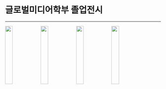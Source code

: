 # 글로벌미디어학부 졸업전시

<hr>

<div className = "readme">
<img width = "22%" src = "https://user-images.githubusercontent.com/79635274/172852514-4c711a53-3264-436c-96b9-e53d7f3a5de9.jpg"/>
<img width = "22%" src = "https://user-images.githubusercontent.com/79635274/172852529-84135406-20be-4085-9d93-7312d274ea02.jpg">
<img width = "22%" src = "https://user-images.githubusercontent.com/79635274/172852547-d137ca13-0327-4e2f-a5ca-2257dd945d53.jpg">
<img width = "22%" src = "https://user-images.githubusercontent.com/79635274/172852557-4f13f4a4-3e47-4d95-af54-258ee2dee0c3.jpg">
</div>
